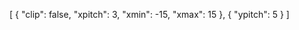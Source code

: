 [
  {
    "clip": false,
    "xpitch": 3,
    "xmin": -15,
    "xmax": 15
  },
  {
    "ypitch": 5
  }
]